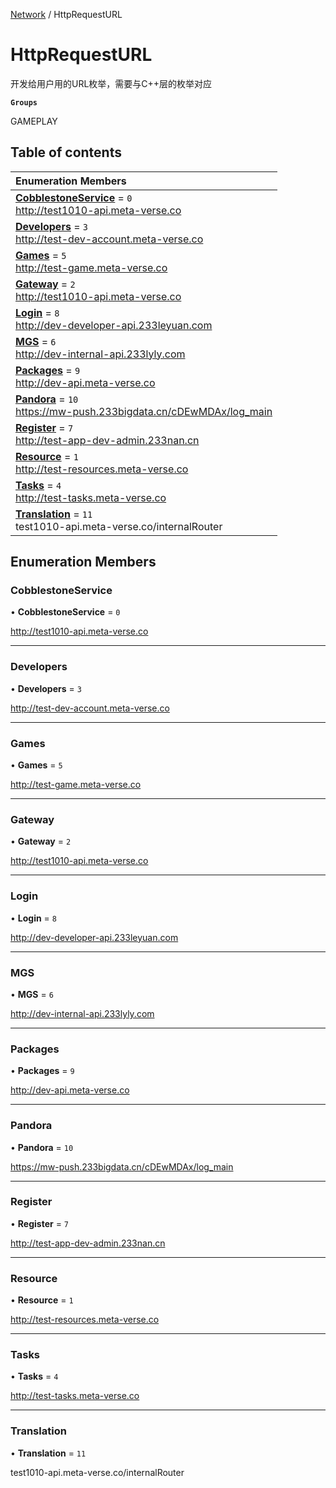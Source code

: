 [Network](../modules/Network.Network.md) / HttpRequestURL

# HttpRequestURL <Badge type="tip" text="Enumeration" /> <Score text="HttpRequestURL" />

开发给用户用的URL枚举，需要与C++层的枚举对应

**`Groups`**

GAMEPLAY

## Table of contents

| Enumeration Members |
| :-----|
| **[CobblestoneService](Network.HttpRequestURL.md#cobblestoneservice)** = ``0`` <br> http://test1010-api.meta-verse.co|
| **[Developers](Network.HttpRequestURL.md#developers)** = ``3`` <br> http://test-dev-account.meta-verse.co|
| **[Games](Network.HttpRequestURL.md#games)** = ``5`` <br> http://test-game.meta-verse.co|
| **[Gateway](Network.HttpRequestURL.md#gateway)** = ``2`` <br> http://test1010-api.meta-verse.co|
| **[Login](Network.HttpRequestURL.md#login)** = ``8`` <br> http://dev-developer-api.233leyuan.com|
| **[MGS](Network.HttpRequestURL.md#mgs)** = ``6`` <br> http://dev-internal-api.233lyly.com|
| **[Packages](Network.HttpRequestURL.md#packages)** = ``9`` <br> http://dev-api.meta-verse.co|
| **[Pandora](Network.HttpRequestURL.md#pandora)** = ``10`` <br> https://mw-push.233bigdata.cn/cDEwMDAx/log_main|
| **[Register](Network.HttpRequestURL.md#register)** = ``7`` <br> http://test-app-dev-admin.233nan.cn|
| **[Resource](Network.HttpRequestURL.md#resource)** = ``1`` <br> http://test-resources.meta-verse.co|
| **[Tasks](Network.HttpRequestURL.md#tasks)** = ``4`` <br> http://test-tasks.meta-verse.co|
| **[Translation](Network.HttpRequestURL.md#translation)** = ``11`` <br> test1010-api.meta-verse.co/internalRouter|

## Enumeration Members

### CobblestoneService <Score text="CobblestoneService" /> 

• **CobblestoneService** = ``0``

http://test1010-api.meta-verse.co

___

### Developers <Score text="Developers" /> 

• **Developers** = ``3``

http://test-dev-account.meta-verse.co

___

### Games <Score text="Games" /> 

• **Games** = ``5``

http://test-game.meta-verse.co

___

### Gateway <Score text="Gateway" /> 

• **Gateway** = ``2``

http://test1010-api.meta-verse.co

___

### Login <Score text="Login" /> 

• **Login** = ``8``

http://dev-developer-api.233leyuan.com

___

### MGS <Score text="MGS" /> 

• **MGS** = ``6``

http://dev-internal-api.233lyly.com

___

### Packages <Score text="Packages" /> 

• **Packages** = ``9``

http://dev-api.meta-verse.co

___

### Pandora <Score text="Pandora" /> 

• **Pandora** = ``10``

https://mw-push.233bigdata.cn/cDEwMDAx/log_main

___

### Register <Score text="Register" /> 

• **Register** = ``7``

http://test-app-dev-admin.233nan.cn

___

### Resource <Score text="Resource" /> 

• **Resource** = ``1``

http://test-resources.meta-verse.co

___

### Tasks <Score text="Tasks" /> 

• **Tasks** = ``4``

http://test-tasks.meta-verse.co

___

### Translation <Score text="Translation" /> 

• **Translation** = ``11``

test1010-api.meta-verse.co/internalRouter
